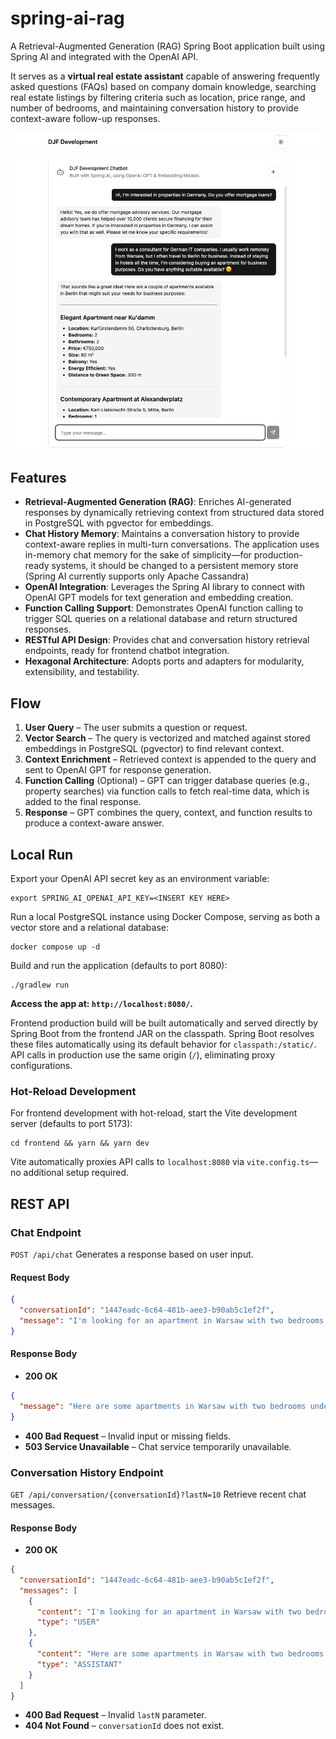 # spring-ai-rag

A Retrieval-Augmented Generation (RAG) Spring Boot application built using Spring AI and integrated with the OpenAI API.

It serves as a **virtual real estate assistant** capable of answering frequently asked questions (FAQs) based on company domain knowledge, searching real estate listings by filtering criteria such as location, price range, and number of bedrooms, and maintaining conversation history to provide context-aware follow-up responses.

![Frontend Application Screenshot](app.png)

## Features

- **Retrieval-Augmented Generation (RAG)**: Enriches AI-generated responses by dynamically retrieving context from structured data stored in PostgreSQL with pgvector for embeddings.
- **Chat History Memory**: Maintains a conversation history to provide context-aware replies in multi-turn conversations. The application uses in-memory chat memory for the sake of simplicity—for production-ready systems, it should be changed to a persistent memory store (Spring AI currently supports only Apache Cassandra)
- **OpenAI Integration**: Leverages the Spring AI library to connect with OpenAI GPT models for text generation and embedding creation.
- **Function Calling Support**: Demonstrates OpenAI function calling to trigger SQL queries on a relational database and return structured responses.
- **RESTful API Design**: Provides chat and conversation history retrieval endpoints, ready for frontend chatbot integration.
- **Hexagonal Architecture**: Adopts ports and adapters for modularity, extensibility, and testability.

## Flow

1.	**User Query** – The user submits a question or request.
2.	**Vector Search** – The query is vectorized and matched against stored embeddings in PostgreSQL (pgvector) to find relevant context.
3.	**Context Enrichment** – Retrieved context is appended to the query and sent to OpenAI GPT for response generation.
4.	**Function Calling** (Optional) – GPT can trigger database queries (e.g., property searches) via function calls to fetch real-time data, which is added to the final response.
5.	**Response** – GPT combines the query, context, and function results to produce a context-aware answer.

## Local Run

Export your OpenAI API secret key as an environment variable:

```shell
export SPRING_AI_OPENAI_API_KEY=<INSERT KEY HERE>
```

Run a local PostgreSQL instance using Docker Compose, serving as both a vector store and a relational database:

```shell
docker compose up -d
```

Build and run the application (defaults to port 8080):

```shell
./gradlew run
```

**Access the app at: `http://localhost:8080/`.**

Frontend production build will be built automatically and served directly by Spring Boot
from the frontend JAR on the classpath. Spring Boot resolves these files automatically using
its default behavior for `classpath:/static/`. API calls in production use the same origin (`/`),
eliminating proxy configurations.

### Hot-Reload Development

For frontend development with hot-reload, start the Vite development server (defaults to port 5173):

```shell
cd frontend && yarn && yarn dev
```

Vite automatically proxies API calls to `localhost:8080` via `vite.config.ts`—no additional setup required.

## REST API

### Chat Endpoint

`POST /api/chat`
Generates a response based on user input.  

#### Request Body
```json
{
  "conversationId": "1447eadc-6c64-481b-aee3-b90ab5c1ef2f",
  "message": "I'm looking for an apartment in Warsaw with two bedrooms under 1 million PLN."
}
```

#### Response Body
- **200 OK**

```json
{
  "message": "Here are some apartments in Warsaw with two bedrooms under 1 million PLN:\n\n1. Apartment in Mokotów – 850,000 PLN, 2 bedrooms, 70 m².\n2. Apartment in Wola – 950,000 PLN, 2 bedrooms, 80 m².\n\nWould you like more details about any of these listings?"
}
```

- **400 Bad Request** – Invalid input or missing fields.
- **503 Service Unavailable** – Chat service temporarily unavailable.

### Conversation History Endpoint

`GET /api/conversation/{conversationId}?lastN=10`
Retrieve recent chat messages.

#### Response Body
- **200 OK**

```json
{
  "conversationId": "1447eadc-6c64-481b-aee3-b90ab5c1ef2f",
  "messages": [
    {
      "content": "I'm looking for an apartment in Warsaw with two bedrooms under 1 million PLN.",
      "type": "USER"
    },
    {
      "content": "Here are some apartments in Warsaw with two bedrooms under 1 million PLN:\n\n1. Apartment in Mokotów – 850,000 PLN, 2 bedrooms, 70 m².\n2. Apartment in Wola – 950,000 PLN, 2 bedrooms, 80 m².\n\nWould you like more details about any of these listings?",
      "type": "ASSISTANT"
    }
  ]
}
```

- **400 Bad Request** – Invalid `lastN` parameter.
- **404 Not Found** – `conversationId` does not exist.
